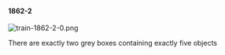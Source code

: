 #### 1862-2
![train-1862-2-0.png](https://github.com/lil-lab/nlvr/raw/master/nlvr/train/images/11/train-1862-2-0.png "train-1862-2-0.png")

There are exactly two grey boxes containing exactly five objects